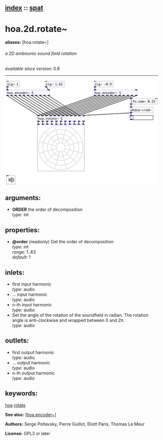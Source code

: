 [index](index.html) :: [spat](category_spat.html)
---

# hoa.2d.rotate~
**aliases:** [hoa.rotate~]


###### a 2D ambisonic sound field rotation

*available since version:* 0.8

---




[![example](../examples/img/hoa.2d.rotate~.jpg)](../examples/pd/hoa.2d.rotate~.pd)



## arguments:

* **ORDER**
the order of decomposition<br>
_type:_ int<br>





## properties:

* **@order** (readonly)
Get the order of decomposition<br>
_type:_ int<br>
_range:_ 1..63<br>
_default:_ 1<br>



## inlets:

* first input harmonic<br>
_type:_ audio
* ... input harmonic<br>
_type:_ audio
* n-th input harmonic<br>
_type:_ audio
* Set the angle of the rotation of the soundfield in radian. The rotation angle is anti-clockwise and wrapped between 0 and 2π.<br>
_type:_ audio



## outlets:

* first output harmonic<br>
_type:_ audio
* ... output harmonic<br>
_type:_ audio
* n-th output harmonic<br>
_type:_ audio



## keywords:

[hoa](keywords/hoa.html)
[rotate](keywords/rotate.html)



**See also:**
[\[hoa.encoder~\]](hoa.encoder~.html)




**Authors:** Serge Poltavsky, Pierre Guillot, Eliott Paris, Thomas Le Meur




**License:** GPL3 or later





